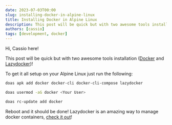 ```yaml
---
date: 2023-07-03T00:00
slug: installing-docker-in-alpine-linux
title: Installing Docker in Alpine Linux
description: This post will be quick but with two awesome tools installation (docker and lazydocker)!
authors: [cassio]
tags: [development, docker]
---
```


Hi, Cassio here!

This post will be quick but with two awesome tools installation ([Docker](https://www.docker.com/) and [Lazydocker](https://github.com/jesseduffield/lazydocker))!

<!-- truncate -->

To get it all setup on your Alpine Linux just run the following:

```sh
doas apk add docker docker-cli docker-cli-compose lazydocker

doas usermod -aG docker <Your User>

doas rc-update add docker
```

Reboot and it should be done! Lazydocker is an amazing way to manage docker containers, [check it out](https://github.com/jesseduffield/lazydocker)!

